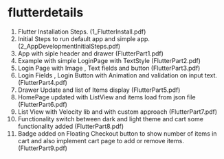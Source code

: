 # flutterdetails
1. Flutter Installation Steps. (1_FlutterInstall.pdf)
2. Initial Steps to run default app and simple app. 
     (2_AppDevelopmentInitialSteps.pdf)
3. App with siple header and drawer (FlutterPart1.pdf)
4. Example with simple LoginPage with TextStyle (FlutterPart2.pdf)
5. Login Page with Image , Text fields and button (FlutterPart3.pdf)
6. Login Fields , Login Button with Animation and validation on input text. (FlutterPart4.pdf)
7. Drawer Update and list of Items display (FlutterPart5.pdf)
8. HomePage updated with ListView and items load from json file (FlutterPart6.pdf)
9. List View with Velocity lib and with custom approach (FlutterPart7.pdf)
10. Functionality switch between dark and light theme and cart some functionality added (FlutterPart8.pdf)
11. Badge added on Floating Checkout button to show number of items in cart and also implement cart page to add or remove items.
    (FlutterPart9.pdf)

